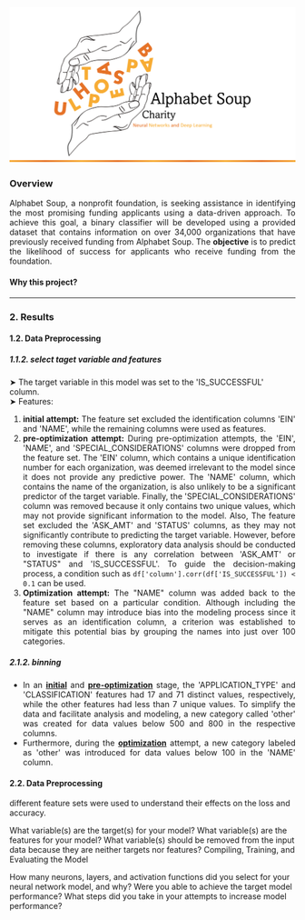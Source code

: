 <p align="center">
<img src="https://github.com/theidari/alphabet_soup/blob/main/assets/header.png" width=900px>
</p>
<h3>Overview</h3>
<p align="justify">Alphabet Soup, a nonprofit foundation, is seeking assistance in identifying the most promising funding applicants using a data-driven approach. To achieve this goal, a binary classifier will be developed using a provided dataset that contains information on over 34,000 organizations that have previously received funding from Alphabet Soup. The <b>objective</b> is to predict the likelihood of success for applicants who receive funding from the foundation.</P>
<h4>Why this project?</h4>
<hr>
<h3>2. Results</h3>
<h4>1.2. Data Preprocessing</h4>
<p align="justify">
<h5>1.1.2. select taget variable and features</h5>
➤ The target variable in this model was set to the 'IS_SUCCESSFUL' column.<br>
➤ Features: 
<ol>
<li align="justify"><b>initial attempt:</b> The feature set excluded the identification columns 'EIN' and 'NAME', while the remaining columns were used as features.</li>
<li align="justify"><b>pre-optimization attempt:</b> During pre-optimization attempts, the 'EIN', 'NAME', and 'SPECIAL_CONSIDERATIONS' columns were dropped from the feature set. The 'EIN' column, which contains a unique identification number for each organization, was deemed irrelevant to the model since it does not provide any predictive power. The 'NAME' column, which contains the name of the organization, is also unlikely to be a significant predictor of the target variable. Finally, the 'SPECIAL_CONSIDERATIONS' column was removed because it only contains two unique values, which may not provide significant information to the model. Also, The feature set excluded the 'ASK_AMT' and 'STATUS' columns, as they may not significantly contribute to predicting the target variable. However, before removing these columns, exploratory data analysis should be conducted to investigate if there is any correlation between 'ASK_AMT' or "STATUS" and 'IS_SUCCESSFUL'. To guide the decision-making process, a condition such as <code>df['column'].corr(df['IS_SUCCESSFUL']) < 0.1</code> can be used. </li>
<li align="justify"><b>Optimization attempt:</b> The "NAME" column was added back to the feature set based on a particular condition. Although including the "NAME" column may introduce bias into the modeling process since it serves as an identification column, a criterion was established to mitigate this potential bias by grouping the names into just over 100 categories.</li>
</ol>
<h5>2.1.2. binning</h5>
<ul align="justify">
<li>In an <b><ins>initial</ins></b> and <b><ins>pre-optimization</ins></b> stage, the 'APPLICATION_TYPE' and 'CLASSIFICATION' features had 17 and 71 distinct values, respectively, while the other features had less than 7 unique values. To simplify the data and facilitate analysis and modeling, a new category called 'other' was created for data values below 500 and 800 in the respective columns.</li>
<li>Furthermore, during the <b><ins>optimization</ins></b> attempt, a new category labeled as 'other' was introduced for data values below 100 in the 'NAME' column.</li>
</ul>
</p>
<h4>2.2. Data Preprocessing</h4>







different feature sets were used to understand their effects on the loss and accuracy.

What variable(s) are the target(s) for your model?
What variable(s) are the features for your model?
What variable(s) should be removed from the input data because they are neither targets nor features?
Compiling, Training, and Evaluating the Model

How many neurons, layers, and activation functions did you select for your neural network model, and why?
Were you able to achieve the target model performance?
What steps did you take in your attempts to increase model performance?
